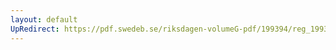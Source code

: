 ```yaml
---
layout: default
UpRedirect: https://pdf.swedeb.se/riksdagen-volumeG-pdf/199394/reg_199394/reg_199394_0350.pdf
---
```

